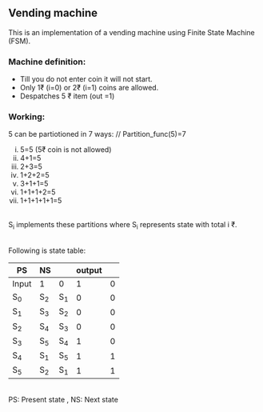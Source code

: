<h2> Vending machine </h2>
This is an implementation of a vending machine using Finite State Machine (FSM).
<h3>Machine definition:</h3>
<ul>
  <li>Till you do not enter coin it will not start.</li>
  <li> Only 1₹ (i=0) or 2₹ (i=1) coins are allowed.</li>
  <li>Despatches 5 ₹ item (out =1)</li>
  </ul>
<h3><b>Working:</b></h3>
<p>5 can be partiotioned in 7 ways: // Partition_func(5)=7
<ol type="i">
  <li> 5=5 (5₹ coin is not allowed)</li>
  <li> 4+1=5</li>
  <li> 2+3=5</li>
  <li> 1+2+2=5</li>
  <li> 3+1+1=5</li>
  <li> 1+1+1+2=5</li>
  <li> 1+1+1+1+1=5</li>
</ol>
</br>S<sub>i</sub> implements these partitions where S<sub>i</sub> represents state with total i ₹.</p>
<p></br>Following is state table:

| PS    | NS |    | output |   |
|-------|----|----|--------|---|
| Input | 1  | 0  | 1      | 0 |
| S<sub>0</sub>   | S<sub>2</sub> | S<sub>1</sub> | 0      | 0 |
| S<sub>1</sub>   | S<sub>3</sub> | S<sub>2</sub> | 0      | 0 |
| S<sub>2</sub>   | S<sub>4</sub> | S<sub>3</sub> | 0      | 0 |
| S<sub>3</sub>   | S<sub>5</sub> | S<sub>4</sub> | 1      | 0 |
| S<sub>4</sub>   | S<sub>1</sub> | S<sub>5</sub> | 1      | 1 |
| S<sub>5</sub>   | S<sub>2</sub> | S<sub>1</sub> | 1      | 1 |

</br> PS: Present state , NS: Next state </p>
